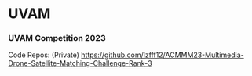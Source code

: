 # UVAM



### UVAM Competition 2023 

Code Repos: 
(Private) https://github.com/lzfff12/ACMMM23-Multimedia-Drone-Satellite-Matching-Challenge-Rank-3 
